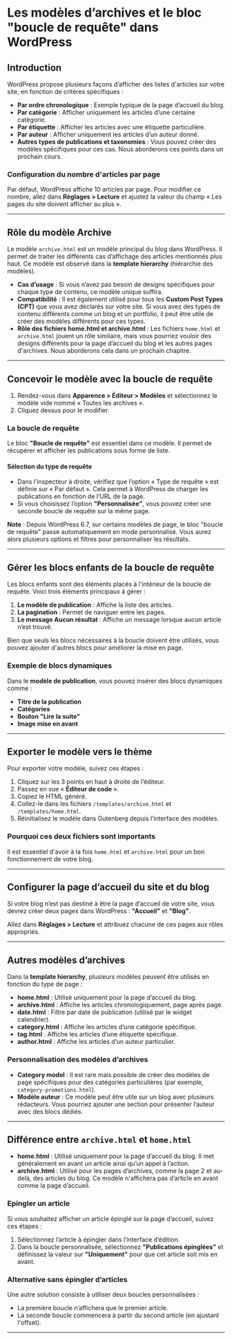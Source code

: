# Les modèles d’archives et le bloc "boucle de requête" dans WordPress

## Introduction

WordPress propose plusieurs façons d’afficher des listes d'articles sur votre site, en fonction de critères spécifiques :

- **Par ordre chronologique** : Exemple typique de la page d’accueil du blog.
- **Par catégorie** : Afficher uniquement les articles d’une certaine catégorie.
- **Par étiquette** : Afficher les articles avec une étiquette particulière.
- **Par auteur** : Afficher uniquement les articles d’un auteur donné.
- **Autres types de publications et taxonomies** : Vous pouvez créer des modèles spécifiques pour ces cas. Nous aborderons ces points dans un prochain cours.

### Configuration du nombre d'articles par page

Par défaut, WordPress affiche 10 articles par page. Pour modifier ce nombre, allez dans **Réglages > Lecture** et ajustez la valeur du champ « Les pages du site doivent afficher au plus ».

---

## Rôle du modèle Archive

Le modèle `archive.html` est un modèle principal du blog dans WordPress. Il permet de traiter les différents cas d’affichage des articles mentionnés plus haut. Ce modèle est observé dans la **template hierarchy** (hiérarchie des modèles).

- **Cas d’usage** : Si vous n’avez pas besoin de designs spécifiques pour chaque type de contenu, ce modèle unique suffira.
- **Compatibilité** : Il est également utilisé pour tous les **Custom Post Types (CPT)** que vous avez déclarés sur votre site. Si vous avez des types de contenu différents comme un blog et un portfolio, il peut être utile de créer des modèles différents pour ces types.
- **Rôle des fichiers home.html et archive.html** : Les fichiers `home.html` et `archive.html` jouent un rôle similaire, mais vous pourriez vouloir des designs différents pour la page d’accueil du blog et les autres pages d'archives. Nous aborderons cela dans un prochain chapitre.

---

## Concevoir le modèle avec la boucle de requête

1. Rendez-vous dans **Apparence > Éditeur > Modèles** et sélectionnez le modèle vide nommé « Toutes les archives ».
2. Cliquez dessus pour le modifier.

### La boucle de requête

Le bloc **"Boucle de requête"** est essentiel dans ce modèle. Il permet de récupérer et afficher les publications sous forme de liste.

#### Sélection du type de requête

- Dans l’inspecteur à droite, vérifiez que l’option « Type de requête » est définie sur « Par défaut ». Cela permet à WordPress de charger les publications en fonction de l’URL de la page.
- Si vous choisissez l’option **"Personnalisée"**, vous pouvez créer une seconde boucle de requête sur la même page.

**Note** : Depuis WordPress 6.7, sur certains modèles de page, le bloc "boucle de requête" passe automatiquement en mode personnalisé. Vous aurez alors plusieurs options et filtres pour personnaliser les résultats.

---

## Gérer les blocs enfants de la boucle de requête

Les blocs enfants sont des éléments placés à l'intérieur de la boucle de requête. Voici trois éléments principaux à gérer :

1. **Le modèle de publication** : Affiche la liste des articles.
2. **La pagination** : Permet de naviguer entre les pages.
3. **Le message Aucun résultat** : Affiche un message lorsque aucun article n’est trouvé.

Bien que seuls les blocs nécessaires à la boucle doivent être utilisés, vous pouvez ajouter d'autres blocs pour améliorer la mise en page.

### Exemple de blocs dynamiques

Dans le **modèle de publication**, vous pouvez insérer des blocs dynamiques comme :

- **Titre de la publication**
- **Catégories**
- **Bouton "Lire la suite"**
- **Image mise en avant**

---

## Exporter le modèle vers le thème

Pour exporter votre modèle, suivez ces étapes :

1. Cliquez sur les 3 points en haut à droite de l’éditeur.
2. Passez en vue « **Éditeur de code** ».
3. Copiez le HTML généré.
4. Collez-le dans les fichiers `/templates/archive.html` et `/templates/home.html`.
5. Réinitialisez le modèle dans Gutenberg depuis l’interface des modèles.

### Pourquoi ces deux fichiers sont importants

Il est essentiel d'avoir à la fois `home.html` et `archive.html` pour un bon fonctionnement de votre blog.

---

## Configurer la page d’accueil du site et du blog

Si votre blog n’est pas destiné à être la page d’accueil de votre site, vous devrez créer deux pages dans WordPress : **"Accueil"** et **"Blog"**.

Allez dans **Réglages > Lecture** et attribuez chacune de ces pages aux rôles appropriés.

---

## Autres modèles d’archives

Dans la **template hierarchy**, plusieurs modèles peuvent être utilisés en fonction du type de page :

- **home.html** : Utilisé uniquement pour la page d’accueil du blog.
- **archive.html** : Affiche les articles chronologiquement, page après page.
- **date.html** : Filtre par date de publication (utilisé par le widget calendrier).
- **category.html** : Affiche les articles d’une catégorie spécifique.
- **tag.html** : Affiche les articles d’une étiquette spécifique.
- **author.html** : Affiche les articles d’un auteur particulier.

### Personnalisation des modèles d’archives

- **Category model** : Il est rare mais possible de créer des modèles de page spécifiques pour des catégories particulières (par exemple, `category-promotions.html`).
- **Modèle auteur** : Ce modèle peut être utile sur un blog avec plusieurs rédacteurs. Vous pourriez ajouter une section pour présenter l’auteur avec des blocs dédiés.

---

## Différence entre `archive.html` et `home.html`

- **home.html** : Utilisé uniquement pour la page d’accueil du blog. Il met généralement en avant un article ainsi qu’un appel à l’action.
- **archive.html** : Utilisé pour les pages d’archives, comme la page 2 et au-delà, des articles du blog. Ce modèle n'affichera pas d’article en avant comme la page d’accueil.

### Epingler un article

Si vous souhaitez afficher un article épinglé sur la page d’accueil, suivez ces étapes :

1. Sélectionnez l’article à épingler dans l’interface d’édition.
2. Dans la boucle personnalisée, sélectionnez **"Publications épinglées"** et définissez la valeur sur **"Uniquement"** pour que cet article soit mis en avant.

### Alternative sans épingler d’articles

Une autre solution consiste à utiliser deux boucles personnalisées :

- La première boucle n’affichera que le premier article.
- La seconde boucle commencera à partir du second article (en ajustant l'offset).

---